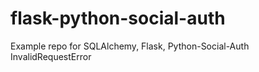 # flask-python-social-auth
Example repo for SQLAlchemy, Flask, Python-Social-Auth InvalidRequestError
